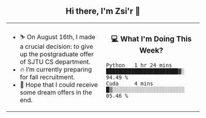 <h2 align="center"> Hi there, I'm Zsi'r 👋 </h2>

<table>
    <tr>
        <td valign="center" width="50%">
            <ul>
                <li> ⛷️ On August 16th, I made a crucial decision: to give up the postgraduate offer of SJTU CS department.</li>
                <li> 🔥 I’m currently preparing for fall recruitment.</li>
                <li> 🙏 Hope that I could receive some dream offers in the end.</li>
            </ul>
        </td>
       <td valign="top" width="50%">

<h3 align="center"> 💻 What I'm Doing This Week? </h3>

<!--START_SECTION:waka-->
```text
Python   1 hr 24 mins    ███████████████████████▓░   94.49 % 
Cuda     4 mins          █▒░░░░░░░░░░░░░░░░░░░░░░░   05.46 % 
```
<!--END_SECTION:waka-->
</td></tr>
</table>
